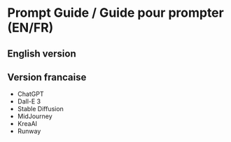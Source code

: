 # Prompt Guide / Guide pour prompter (EN/FR)
## English version

## Version francaise
- ChatGPT
- Dall-E 3
- Stable Diffusion
- MidJourney
- KreaAI
- Runway
